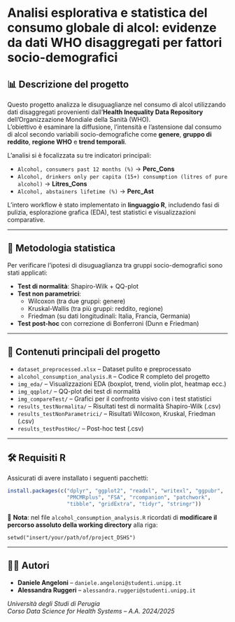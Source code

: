 # Analisi esplorativa e statistica del consumo globale di alcol: evidenze da dati WHO disaggregati per fattori socio-demografici

## 📊 Descrizione del progetto

Questo progetto analizza le disuguaglianze nel consumo di alcol utilizzando dati disaggregati provenienti dall’**Health Inequality Data Repository** dell’Organizzazione Mondiale della Sanità (WHO).  
L’obiettivo è esaminare la diffusione, l’intensità e l’astensione dal consumo di alcol secondo variabili socio-demografiche come **genere**, **gruppo di reddito**, **regione WHO** e **trend temporali**.

L’analisi si è focalizzata su tre indicatori principali:
- `Alcohol, consumers past 12 months (%)` → **Perc_Cons**
- `Alcohol, drinkers only per capita (15+) consumption (litres of pure alcohol)` → **Litres_Cons**
- `Alcohol, abstainers lifetime (%)` → **Perc_Ast**

L’intero workflow è stato implementato in **linguaggio R**, includendo fasi di pulizia, esplorazione grafica (EDA), test statistici e visualizzazioni comparative.

---

## 🧪 Metodologia statistica

Per verificare l’ipotesi di disuguaglianza tra gruppi socio-demografici sono stati applicati:

- **Test di normalità**: Shapiro-Wilk + QQ-plot
- **Test non parametrici**:
  - Wilcoxon (tra due gruppi: genere)
  - Kruskal-Wallis (tra più gruppi: reddito, regione)
  - Friedman (su dati longitudinali: Italia, Francia, Germania)
- **Test post-hoc** con correzione di Bonferroni (Dunn e Friedman)

---

## 📁 Contenuti principali del progetto

- `dataset_preprocessed.xlsx` – Dataset pulito e preprocessato
- `alcohol_consumption_analysis.R` – Codice R completo del progetto
- `img_eda/` – Visualizzazioni EDA (boxplot, trend, violin plot, heatmap ecc.)
- `img_qqplot/` – QQ-plot dei test di normalità
- `img_compareTest/` – Grafici per il confronto visivo con i test statistici 
- `results_testNormalita/` – Risultati test di normalità Shapiro-Wilk (.csv)
- `results_testNonParametrici/` – Risultati Wilcoxon, Kruskal, Friedman (.csv)
- `results_testPostHoc/` – Post-hoc test (.csv)

---

## 🛠 Requisiti R

Assicurati di avere installato i seguenti pacchetti:

```r
install.packages(c("dplyr", "ggplot2", "readxl", "writexl", "ggpubr",
                   "PMCMRplus", "FSA", "rcompanion", "patchwork", 
                   "tibble", "gridExtra", "tidyr", "stringr"))
```
📌 **Nota**: nel file `alcohol_consumption_analysis.R` ricordati di **modificare il percorso assoluto della working directory**
alla riga:
```
setwd("insert/your/path/of/project_DSHS")
```
---

## 👨‍💻 Autori

- **Daniele Angeloni** – `daniele.angeloni@studenti.unipg.it`  
- **Alessandra Ruggeri** – `alessandra.ruggeri@studenti.unipg.it`  

*Università degli Studi di Perugia*  
*Corso Data Science for Health Systems – A.A. 2024/2025*
